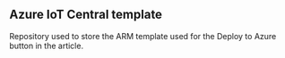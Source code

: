 ## Azure IoT Central template
Repository used to store the ARM template used for the Deploy to Azure button in the article.
